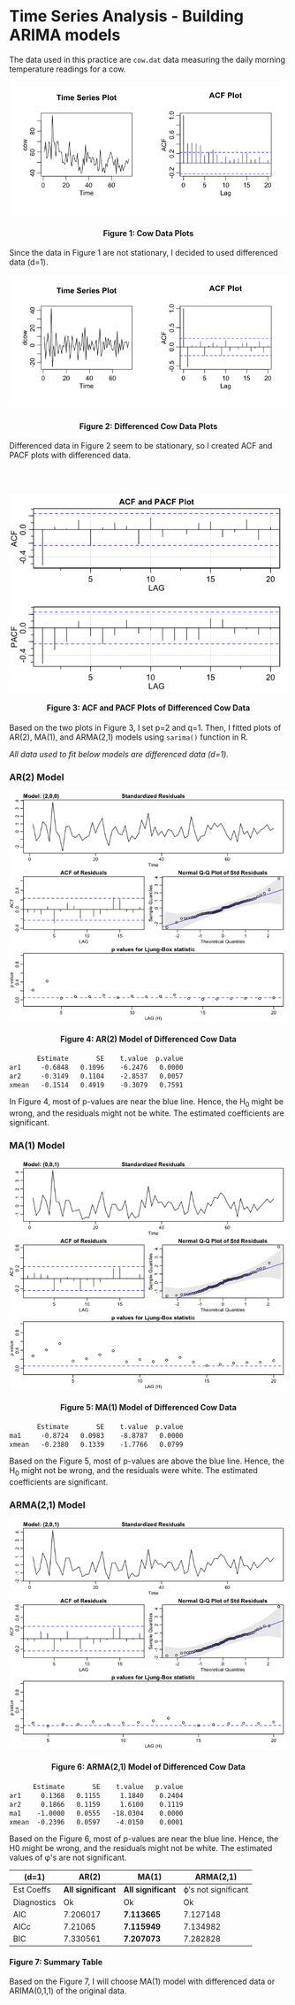# Time Series Analysis - Building ARIMA models
The data used in this practice are ```cow.dat``` data measuring the daily morning temperature readings for a cow.

<p align="center"><img src="images/cow_data_plots"></p>
<h4 align="center">Figure 1: Cow Data Plots</h4>

Since the data in Figure 1 are not stationary, I decided to used differenced data (d=1).

<p align="center"><img src="images/dcow_data_plots"></p>
<h4 align="center">Figure 2: Differenced Cow Data Plots</h4>

Differenced data in Figure 2 seem to be stationary, so I created ACF and PACF plots with differenced data.

</br></br>
<p align="center"><img src="images/acf_pacf_plots"></p>
<h4 align="center">Figure 3: ACF and PACF Plots of Differenced Cow Data</h4>

Based on the two plots in Figure 3, I set p=2 and q=1. Then, I fitted plots of AR(2), MA(1), and ARMA(2,1) models using ```sarima()``` function in R.

*All data used to fit below models are differenced data (d=1).*

### AR(2) Model
<p align="center"><img src="images/ar2"></p>
<h4 align="center">Figure 4: AR(2) Model of Differenced Cow Data</h4>

```
       Estimate       SE    t.value  p.value
ar1     -0.6848   0.1096    -6.2476   0.0000
ar2     -0.3149   0.1104    -2.8537   0.0057
xmean   -0.1514   0.4919    -0.3079   0.7591
```

In Figure 4, most of p-values are near the blue line. Hence, the H<sub>0</sub> might be wrong, and the residuals might not be white. The estimated coefficients are significant.

### MA(1) Model
<p align="center"><img src="images/ma1"></p>
<h4 align="center">Figure 5: MA(1) Model of Differenced Cow Data</h4>

```
       Estimate       SE    t.value  p.value
ma1     -0.8724   0.0983    -8.8787   0.0000
xmean   -0.2380   0.1339    -1.7766   0.0799
```

Based on the Figure 5, most of p-values are above the blue line. Hence, the H<sub>0</sub> might not be wrong, and the residuals were white. The estimated coefficients are significant.

### ARMA(2,1) Model
<p align="center"><img src="images/arma21"></p>
<h4 align="center">Figure 6: ARMA(2,1) Model of Differenced Cow Data</h4>

```
      Estimate       SE    t.value   p.value
ar1     0.1368   0.1155     1.1840    0.2404
ar2     0.1866   0.1159     1.6100    0.1119
ma1    -1.0000   0.0555   -18.0304    0.0000
xmean  -0.2396   0.0597    -4.0150    0.0001
```

Based on the Figure 6, most of p-values are near the blue line. Hence, the H0 might be wrong, and the residuals might not be white. The estimated values of &phi;'s are not significant.

(d=1)|AR(2)|MA(1)|ARMA(2,1)
-----|-----|-----|-----
Est Coeffs|**All significant**|**All significant**|ϕ’s not significant
Diagnostics|Ok|Ok|Ok
AIC|7.206017|**7.113665**|7.127148
AICc|7.21065|**7.115949**|7.134982
BIC|7.330561|**7.207073**|7.282828
<h4 align="left">Figure 7: Summary Table</h4>

Based on the Figure 7, I will choose MA(1) model with differenced data or ARIMA(0,1,1) of the original data.
